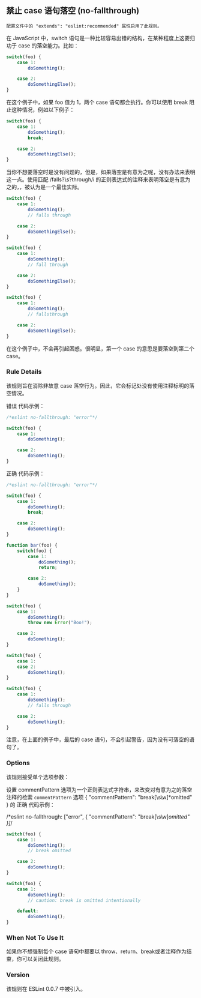 ## 禁止 case 语句落空 (no-fallthrough)

```配置文件中的 "extends": "eslint:recommended" 属性启用了此规则。```

在 JavaScript 中，switch 语句是一种比较容易出错的结构，在某种程度上这要归功于 case 的落空能力。比如：
```js
switch(foo) {
    case 1:
        doSomething();

    case 2:
        doSomethingElse();
}
```

在这个例子中，如果 foo 值为 1，两个 case 语句都会执行。你可以使用 break 阻止这种情况，例如以下例子：
```js
switch(foo) {
    case 1:
        doSomething();
        break;

    case 2:
        doSomethingElse();
}
```

当你不想要落空时是没有问题的，但是，如果落空是有意为之呢，没有办法来表明这一点。使用匹配 /falls?\s?through/i 的正则表达式的注释来表明落空是有意为之的，，被认为是一个最佳实际。
```js
switch(foo) {
    case 1:
        doSomething();
        // falls through

    case 2:
        doSomethingElse();
}

switch(foo) {
    case 1:
        doSomething();
        // fall through

    case 2:
        doSomethingElse();
}

switch(foo) {
    case 1:
        doSomething();
        // fallsthrough

    case 2:
        doSomethingElse();
}
```

在这个例子中，不会再引起困惑。很明显，第一个 case 的意思是要落空到第二个 case。

### Rule Details
该规则旨在消除非故意 case 落空行为。因此，它会标记处没有使用注释标明的落空情况。

错误 代码示例：
```js
/*eslint no-fallthrough: "error"*/

switch(foo) {
    case 1:
        doSomething();

    case 2:
        doSomething();
}
```

正确 代码示例：
```js
/*eslint no-fallthrough: "error"*/

switch(foo) {
    case 1:
        doSomething();
        break;

    case 2:
        doSomething();
}

function bar(foo) {
    switch(foo) {
        case 1:
            doSomething();
            return;

        case 2:
            doSomething();
    }
}

switch(foo) {
    case 1:
        doSomething();
        throw new Error("Boo!");

    case 2:
        doSomething();
}

switch(foo) {
    case 1:
    case 2:
        doSomething();
}

switch(foo) {
    case 1:
        doSomething();
        // falls through

    case 2:
        doSomething();
}
```

注意，在上面的例子中，最后的 case 语句，不会引起警告，因为没有可落空的语句了。

### Options
该规则接受单个选项参数：

设置 commentPattern 选项为一个正则表达式字符串，来改变对有意为之的落空注释的检索
```commentPattern```
选项 { "commentPattern": "break[\\s\\w]*omitted" } 的 正确 代码示例：

/*eslint no-fallthrough: ["error", { "commentPattern": "break[\\s\\w]*omitted" }]*/
```js
switch(foo) {
    case 1:
        doSomething();
        // break omitted

    case 2:
        doSomething();
}

switch(foo) {
    case 1:
        doSomething();
        // caution: break is omitted intentionally

    default:
        doSomething();
}
```

### When Not To Use It
如果你不想强制每个 case 语句中都要以 throw、return、break或者注释作为结束，你可以关闭此规则。

### Version
该规则在 ESLint 0.0.7 中被引入。
